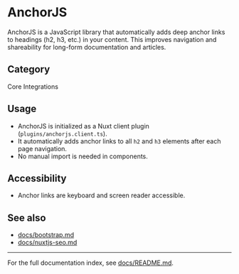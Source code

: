 # AnchorJS

AnchorJS is a JavaScript library that automatically adds deep anchor links to headings (h2, h3, etc.) in your content. This improves navigation and shareability for long-form documentation and articles.

## Category

Core Integrations

## Usage

- AnchorJS is initialized as a Nuxt client plugin (`plugins/anchorjs.client.ts`).
- It automatically adds anchor links to all `h2` and `h3` elements after each page navigation.
- No manual import is needed in components.

## Accessibility

- Anchor links are keyboard and screen reader accessible.

## See also

- [docs/bootstrap.md](./core/bootstrap.md)
- [docs/nuxtjs-seo.md](./core/nuxtjs-seo.md)

---

For the full documentation index, see [docs/README.md](./README.md).
